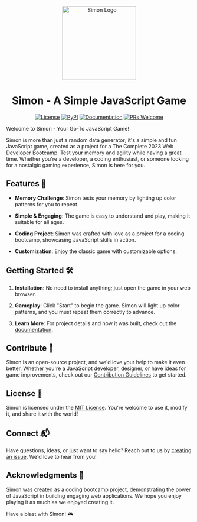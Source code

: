 <div align="center">
  <img src="[https://your-image-url.com/your-image.png](https://docs.google.com/drawings/d/e/2PACX-1vT1HVrWcjOCfC8reA9z8ojMn2gxuAX3h62Lbwqvkjeyp5kLabF6KDn16eY3tuy7UjQjoTN2C3SZ2vlS/pub?w=928&h=651)" alt="Simon Logo" width="200">

# Simon - A Simple JavaScript Game

[![License](https://img.shields.io/badge/license-MIT-blue.svg)](LICENSE)
[![PyPI](https://img.shields.io/pypi/v/simon.svg)](https://pypi.org/project/simon/)
[![Documentation](https://img.shields.io/badge/docs-latest-brightgreen.svg)](https://github.com/s-mcmartin/Simon/wiki)
[![PRs Welcome](https://img.shields.io/badge/PRs-welcome-brightgreen.svg)](CONTRIBUTING.md)

</div>

Welcome to Simon - Your Go-To JavaScript Game!

Simon is more than just a random data generator; it's a simple and fun JavaScript game, created as a project for a The Complete 2023 Web Developer Bootcamp. Test your memory and agility while having a great time. Whether you're a developer, a coding enthusiast, or someone looking for a nostalgic gaming experience, Simon is here for you.

## Features 🚀

- **Memory Challenge**: Simon tests your memory by lighting up color patterns for you to repeat.

- **Simple & Engaging**: The game is easy to understand and play, making it suitable for all ages.

- **Coding Project**: Simon was crafted with love as a project for a coding bootcamp, showcasing JavaScript skills in action.

- **Customization**: Enjoy the classic game with customizable options.

## Getting Started 🛠️

1. **Installation**: No need to install anything; just open the game in your web browser.

2. **Gameplay**: Click "Start" to begin the game. Simon will light up color patterns, and you must repeat them correctly to advance.

3. **Learn More**: For project details and how it was built, check out the [documentation](https://github.com/s-mcmartin/Simon/wiki).

## Contribute 🙌

Simon is an open-source project, and we'd love your help to make it even better. Whether you're a JavaScript developer, designer, or have ideas for game improvements, check out our [Contribution Guidelines](CONTRIBUTING.md) to get started.

## License 📜

Simon is licensed under the [MIT License](LICENSE). You're welcome to use it, modify it, and share it with the world!

## Connect 📬

Have questions, ideas, or just want to say hello? Reach out to us by [creating an issue](https://github.com/s-mcmartin/Simon/issues). We'd love to hear from you!

## Acknowledgments 🙏

Simon was created as a coding bootcamp project, demonstrating the power of JavaScript in building engaging web applications. We hope you enjoy playing it as much as we enjoyed creating it.

Have a blast with Simon! 🎮


